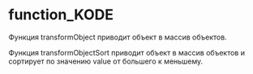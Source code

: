 # function_KODE

Функция transformObject приводит объект в массив объектов.

Функция transformObjectSort приводит объект в массив объектов и сортирует по значению value от большего к меньшему.
